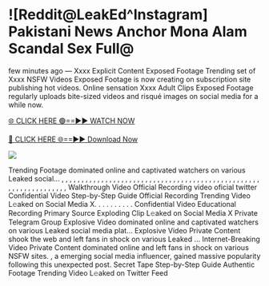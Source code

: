 # ![Reddit@LeakEd^Instagram] Pakistani News Anchor Mona Alam Scandal Sex Full@

few minutes ago — Xxxx Explicit Content Exposed Footage Trending set of Xxxx NSFW Videos Exposed Footage is now creating on subscription site publishing hot videos. Online sensation Xxxx Adult Clips Exposed Footage regularly uploads bite-sized videos and risqué images on social media for a while now.

[🌐 CLICK HERE 🟢==►► WATCH NOW](https://tinyurl.com/topvvv?st=viral&si=gh)

[🔴 CLICK HERE 🌐==►► Download Now](https://tinyurl.com/topvvv?st=viral&si=gh)

[![](https://t4.ftcdn.net/jpg/00/89/87/57/360_F_89875724_hMf6q0pOUbIm38tYOeJTOKDftmRMQnny.jpg)](https://tinyurl.com/topvvv?st=viral&si=gh)

Trending Footage dominated online and captivated watchers on various Leaked social… , , , , , , , , , , , , , , , , , , , , , , , , , , , , , , , , , , , , , , , , , , , , , , , , , , , , , , , , , , , , , , , , , Walkthrough Video Official Recording video oficial twitter Confidential Video Step-by-Step Guide Official Recording Trending Video L𝚎aked on Social Media X. . . . . . . . . . Confidential Video Educational Recording Primary Source Exploding Clip L𝚎aked on Social Media X Private Telegram Group Explosive Video dominated online and captivated watchers on various Leaked social media plat… Explosive Video Private Content shook the web and left fans in shock on various Leaked … Internet-Breaking Video Private Content dominated online and left fans in shock on various NSFW sites. , a emerging social media influencer, gained massive popularity following this unexpected post. Secret Tape Step-by-Step Guide Authentic Footage Trending Video L𝚎aked on Twitter Feed
